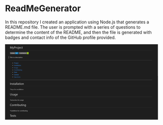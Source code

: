 # ReadMeGenerator

In this repository I created an application using Node.js that generates a README.md file. The user is prompted with a series of questions to determine the content of the README, and then the file is generated with badges and contact info of the GitHub profile provided.

![README Generator](readmegenerator.png)
